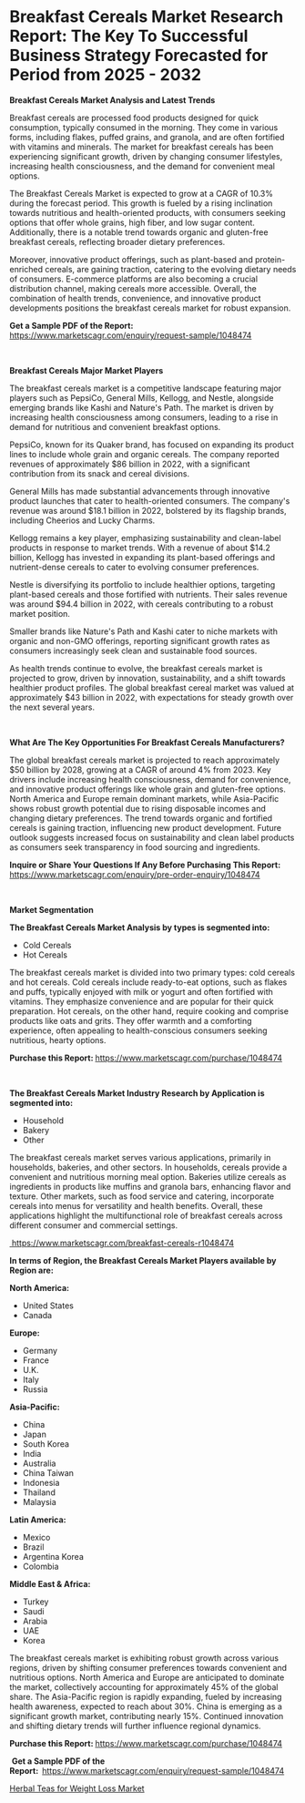 <p><h1>Breakfast Cereals Market Research Report: The Key To Successful Business Strategy Forecasted for Period from 2025 - 2032</h1></p><p><strong>Breakfast Cereals Market Analysis and Latest Trends</strong></p>
<p><p>Breakfast cereals are processed food products designed for quick consumption, typically consumed in the morning. They come in various forms, including flakes, puffed grains, and granola, and are often fortified with vitamins and minerals. The market for breakfast cereals has been experiencing significant growth, driven by changing consumer lifestyles, increasing health consciousness, and the demand for convenient meal options.</p><p>The Breakfast Cereals Market is expected to grow at a CAGR of 10.3% during the forecast period. This growth is fueled by a rising inclination towards nutritious and health-oriented products, with consumers seeking options that offer whole grains, high fiber, and low sugar content. Additionally, there is a notable trend towards organic and gluten-free breakfast cereals, reflecting broader dietary preferences.</p><p>Moreover, innovative product offerings, such as plant-based and protein-enriched cereals, are gaining traction, catering to the evolving dietary needs of consumers. E-commerce platforms are also becoming a crucial distribution channel, making cereals more accessible. Overall, the combination of health trends, convenience, and innovative product developments positions the breakfast cereals market for robust expansion.</p></p>
<p><strong>Get a Sample PDF of the Report:&nbsp;</strong> <a href="https://www.marketscagr.com/enquiry/request-sample/1048474?utm_campaign=3501&utm_medium=2&utm_source=Github&utm_content=ia&utm_term=07042025&utm_id=breakfast-cereals">https://www.marketscagr.com/enquiry/request-sample/1048474</a></p>
<p>&nbsp;</p>
<p><strong>Breakfast Cereals Major Market Players</strong></p>
<p><p>The breakfast cereals market is a competitive landscape featuring major players such as PepsiCo, General Mills, Kellogg, and Nestle, alongside emerging brands like Kashi and Nature's Path. The market is driven by increasing health consciousness among consumers, leading to a rise in demand for nutritious and convenient breakfast options. </p><p>PepsiCo, known for its Quaker brand, has focused on expanding its product lines to include whole grain and organic cereals. The company reported revenues of approximately $86 billion in 2022, with a significant contribution from its snack and cereal divisions.</p><p>General Mills has made substantial advancements through innovative product launches that cater to health-oriented consumers. The company's revenue was around $18.1 billion in 2022, bolstered by its flagship brands, including Cheerios and Lucky Charms.</p><p>Kellogg remains a key player, emphasizing sustainability and clean-label products in response to market trends. With a revenue of about $14.2 billion, Kellogg has invested in expanding its plant-based offerings and nutrient-dense cereals to cater to evolving consumer preferences.</p><p>Nestle is diversifying its portfolio to include healthier options, targeting plant-based cereals and those fortified with nutrients. Their sales revenue was around $94.4 billion in 2022, with cereals contributing to a robust market position.</p><p>Smaller brands like Nature's Path and Kashi cater to niche markets with organic and non-GMO offerings, reporting significant growth rates as consumers increasingly seek clean and sustainable food sources.</p><p>As health trends continue to evolve, the breakfast cereals market is projected to grow, driven by innovation, sustainability, and a shift towards healthier product profiles. The global breakfast cereal market was valued at approximately $43 billion in 2022, with expectations for steady growth over the next several years.</p></p>
<p>&nbsp;</p>
<p><strong>What Are The Key Opportunities For Breakfast Cereals Manufacturers?</strong></p>
<p><p>The global breakfast cereals market is projected to reach approximately $50 billion by 2028, growing at a CAGR of around 4% from 2023. Key drivers include increasing health consciousness, demand for convenience, and innovative product offerings like whole grain and gluten-free options. North America and Europe remain dominant markets, while Asia-Pacific shows robust growth potential due to rising disposable incomes and changing dietary preferences. The trend towards organic and fortified cereals is gaining traction, influencing new product development. Future outlook suggests increased focus on sustainability and clean label products as consumers seek transparency in food sourcing and ingredients.</p></p>
<p><strong>Inquire or Share Your Questions If Any Before Purchasing This Report:</strong> <a href="https://www.marketscagr.com/enquiry/pre-order-enquiry/1048474?utm_campaign=3501&utm_medium=2&utm_source=Github&utm_content=ia&utm_term=07042025&utm_id=breakfast-cereals">https://www.marketscagr.com/enquiry/pre-order-enquiry/1048474</a></p>
<p>&nbsp;</p>
<p><strong>Market Segmentation</strong></p>
<p><strong>The Breakfast Cereals Market Analysis by types is segmented into:</strong></p>
<p><ul><li>Cold Cereals</li><li>Hot Cereals</li></ul></p>
<p><p>The breakfast cereals market is divided into two primary types: cold cereals and hot cereals. Cold cereals include ready-to-eat options, such as flakes and puffs, typically enjoyed with milk or yogurt and often fortified with vitamins. They emphasize convenience and are popular for their quick preparation. Hot cereals, on the other hand, require cooking and comprise products like oats and grits. They offer warmth and a comforting experience, often appealing to health-conscious consumers seeking nutritious, hearty options.</p></p>
<p><strong>Purchase this Report:&nbsp;</strong><a href="https://www.marketscagr.com/purchase/1048474?utm_campaign=3501&utm_medium=2&utm_source=Github&utm_content=ia&utm_term=07042025&utm_id=breakfast-cereals">https://www.marketscagr.com/purchase/1048474</a></p>
<p>&nbsp;</p>
<p><strong>The Breakfast Cereals Market Industry Research by Application is segmented into:</strong></p>
<p><ul><li>Household</li><li>Bakery</li><li>Other</li></ul></p>
<p><p>The breakfast cereals market serves various applications, primarily in households, bakeries, and other sectors. In households, cereals provide a convenient and nutritious morning meal option. Bakeries utilize cereals as ingredients in products like muffins and granola bars, enhancing flavor and texture. Other markets, such as food service and catering, incorporate cereals into menus for versatility and health benefits. Overall, these applications highlight the multifunctional role of breakfast cereals across different consumer and commercial settings.</p></p>
<p><a href="https://www.marketscagr.com/breakfast-cereals-r1048474?utm_campaign=3501&utm_medium=2&utm_source=Github&utm_content=ia&utm_term=07042025&utm_id=breakfast-cereals">&nbsp;https://www.marketscagr.com/breakfast-cereals-r1048474</a></p>
<p><strong>In terms of Region, the Breakfast Cereals Market Players available by Region are:</strong></p>
<p>
    <p> <strong> North America: </strong>
        <ul>
            <li>United States</li>
            <li>Canada</li>
        </ul>
        </p> 
    <p> <strong> Europe: </strong>
        <ul>
            <li>Germany</li>
            <li>France</li>
            <li>U.K.</li>
            <li>Italy</li>
            <li>Russia</li>
        </ul>
        </p> 
    <p> <strong> Asia-Pacific: </strong>
        <ul>
            <li>China</li>
            <li>Japan</li>
            <li>South Korea</li>
            <li>India</li>
            <li>Australia</li>
            <li>China Taiwan</li>
            <li>Indonesia</li>
            <li>Thailand</li>
            <li>Malaysia</li>
        </ul>
        </p> 
    <p> <strong> Latin America: </strong>
        <ul>
            <li>Mexico</li>
            <li>Brazil</li>
            <li>Argentina Korea</li>
            <li>Colombia</li>
        </ul>
        </p> 
    <p> <strong> Middle East & Africa: </strong>
        <ul>
            <li>Turkey</li>
            <li>Saudi</li>
            <li>Arabia</li>
            <li>UAE</li>
            <li>Korea</li>
        </ul>
    </p>
    </p>
<p><p>The breakfast cereals market is exhibiting robust growth across various regions, driven by shifting consumer preferences towards convenient and nutritious options. North America and Europe are anticipated to dominate the market, collectively accounting for approximately 45% of the global share. The Asia-Pacific region is rapidly expanding, fueled by increasing health awareness, expected to reach about 30%. China is emerging as a significant growth market, contributing nearly 15%. Continued innovation and shifting dietary trends will further influence regional dynamics.</p></p>
<p><strong>Purchase this Report: </strong><a href="https://www.marketscagr.com/purchase/1048474?utm_campaign=3501&utm_medium=2&utm_source=Github&utm_content=ia&utm_term=07042025&utm_id=breakfast-cereals">https://www.marketscagr.com/purchase/1048474</a></p>
<p>&nbsp;<strong>Get a Sample PDF of the Report:&nbsp;&nbsp;</strong><a href="https://www.marketscagr.com/enquiry/request-sample/1048474?utm_campaign=3501&utm_medium=2&utm_source=Github&utm_content=ia&utm_term=07042025&utm_id=breakfast-cereals">https://www.marketscagr.com/enquiry/request-sample/1048474</a></p>
<p><strong></strong></p>
<p><p><a href="https://github.com/rreynagjysma65/Market-Research-Report-List-1/blob/main/herbal-teas-for-weight-loss-market.md?utm_campaign=3501&utm_medium=2&utm_source=Github&utm_content=ia&utm_term=07042025&utm_id=breakfast-cereals">Herbal Teas for Weight Loss Market</a></p></p>